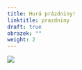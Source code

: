 ```yaml
---
title: Hurá prázdniny!
linktitle: prazdniny
draft: true
obrazek: ""
weight: 2
---
```

![](/assets/media/baner_leto.jpg)